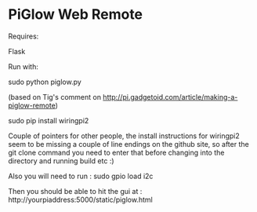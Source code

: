 PiGlow Web Remote
=================

Requires:

Flask

Run with:

sudo python piglow.py

(based on Tig's comment on http://pi.gadgetoid.com/article/making-a-piglow-remote)

sudo pip install wiringpi2

Couple of pointers for other people, the install instructions for wiringpi2 seem to be missing a couple of line endings on the github site, so after the git clone command you need to enter that before changing into the directory and running build etc :)

Also you will need to run :
sudo gpio load i2c

Then you should be able to hit the gui at : http://yourpiaddress:5000/static/piglow.html
